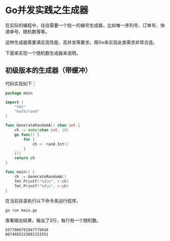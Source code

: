 # Go并发实践之生成器

在实际的编程中，往往需要一个统一的编号生成器，比如唯一序列号、订单号、快递单号、随机数等等。

这种生成器需要满足高性能、高并发等要求。用Go来实现此类需求非常合适。

下面来实现一个随机数生成器来说明。

## 初级版本的生成器（带缓冲）

代码实现如下：

```go
package main

import (
	"fmt"
	"math/rand"
)

func GenerateRandomA() chan int {
	ch := make(chan int, 10)
	go func() {
		for {
			ch <- rand.Int()
		}
	}()
	return ch
}

func main() {
	ch := GenerateRandomA()
	fmt.Printf("%d\n", <-ch)
	fmt.Printf("%d\n", <-ch)
}

```

在当前目录执行以下命令来运行程序。

```
go run main.go
```

查看输出结果，输出了2行，每行有一个随机数。

```
5577006791947779410
8674665223082153551
```
